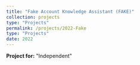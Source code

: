 ```yaml
---
title: "Fake Account Knowledge Assistant (FAKE)"
collection: projects
type: "Projects"
permalink: /projects/2022-Fake
type: "Projects"
date: 2022
---
```


**Project for:** "Independent"
